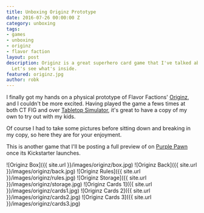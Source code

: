 ```yaml
---
title: Unboxing Originz Prototype
date: 2016-07-26 00:00:00 Z
category: unboxing
tags:
- games
- unboxing
- originz
- flavor faction
layout: post
description: Originz is a great superhero card game that I've talked about before.
  Let's see what's inside.
featured: originz.jpg
author: robk
---
```


I finally got my hands on a physical prototype of Flavor Factions' [Originz](http://www.originzthegame.com/), and I couldn't be more excited. Having played the game a fews times at both CT FIG and over [Tabletop Simulator](http://pawnsperspective.com/Originz-Tabletop-Simulator/), it's great to have a copy of my own to try out with my kids.

Of course I had to take some pictures before sitting down and breaking in my copy, so here they are for your enjoyment.

This is another game that I'll be posting a full preview of on [Purple Pawn](http://purplepawn.com) once its Kickstarter launches.

![Originz Box]({{ site.url }}/images/originz/box.jpg)
![Originz Back]({{ site.url }}/images/originz/back.jpg)
![Originz Rules]({{ site.url }}/images/originz/rules.jpg)
![Originz Storage]({{ site.url }}/images/originz/storage.jpg)
![Originz Cards 1]({{ site.url }}/images/originz/cards1.jpg)
![Originz Cards 2]({{ site.url }}/images/originz/cards2.jpg)
![Originz Cards 3]({{ site.url }}/images/originz/cards3.jpg)
